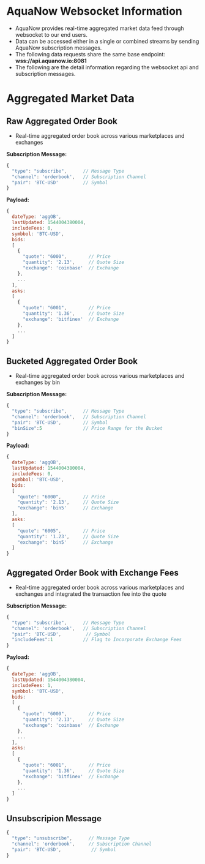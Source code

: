 # AquaNow Websocket Information
* AquaNow provides real-time aggregated market data feed through websocket to our end users. 
* Data can be accessed either in a single or combined streams by sending AquaNow subscription messages. 
* The following data requests share the same base endpoint: **wss://api.aquanow.io:8081**
* The following are the detail information regarding the websocket api and subscription messages.

# Aggregated Market Data 
## Raw Aggregated Order Book
* Real-time aggregated order book across various marketplaces and exchanges

**Subscription Message:**
```javascript
{
  "type": "subscribe",      // Message Type
  "channel": 'orderbook',   // Subscription Channel
  "pair": 'BTC-USD'         // Symbol
}
```

**Payload:**
```javascript
{
  dateType: 'aggOB',
  lastUpdated: 1544004380004,
  includeFees: 0,
  symbbol: 'BTC-USD',
  bids:
  [
    {
      "quote": "6000",        // Price
      "quantity": '2.13',     // Quote Size
      "exchange": 'coinbase'  // Exchange
    },
    ...
  ],
  asks:
  [
    {
      "quote": "6001",        // Price
      "quantity": '1.36',     // Quote Size
      "exchange": 'bitfinex'  // Exchange
    },
    ...
  ]
}
```

## Bucketed Aggregated Order Book
* Real-time aggregated order book across various marketplaces and exchanges by bin

**Subscription Message:**
```javascript
{
  "type": "subscribe",      // Message Type
  "channel": 'orderbook',   // Subscription Channel
  "pair": 'BTC-USD',        // Symbol
  "binSize":5               // Price Range for the Bucket
}
```

**Payload:**
```javascript
{
  dateType: 'aggOB',
  lastUpdated: 1544004380004,
  includeFees: 0,
  symbbol: 'BTC-USD',
  bids:
  [
    "quote": "6000",        // Price
    "quantity": '2.13',     // Quote Size
    "exchange": 'bin5'      // Exchange
  ],
  asks:
  [
    "quote": "6005",        // Price
    "quantity": '1.23',     // Quote Size
    "exchange": 'bin5'      // Exchange
  ]
}
```

## Aggregated Order Book with Exchange Fees
* Real-time aggregated order book across various marketplaces and exchanges and integrated the transaction fee into the quote

**Subscription Message:**
```javascript
{
  "type": "subscribe",      // Message Type
  "channel": 'orderbook',   // Subscription Channel
  "pair": 'BTC-USD',         // Symbol
  "includeFees":1           // Flag to Incorporate Exchange Fees
}
```

**Payload:**
```javascript
{
  dateType: 'aggOB',
  lastUpdated: 1544004380004,
  includeFees: 1,
  symbbol: 'BTC-USD',
  bids:
  [
    {
      "quote": "6000",        // Price
      "quantity": '2.13',     // Quote Size
      "exchange": 'coinbase'  // Exchange
    },
    ...
  ],
  asks:
  [
    {
      "quote": "6001",        // Price
      "quantity": '1.36',     // Quote Size
      "exchange": 'bitfinex'  // Exchange
    },
    ...
  ]
}
```

## Unsubscripion Message

```javascript
{
  "type": "unsubscribe",      // Message Type
  "channel": 'orderbook',     // Subscription Channel
  "pair": 'BTC-USD',           // Symbol
}
```
